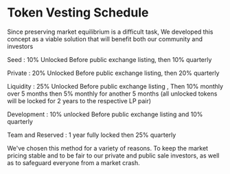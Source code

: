 # Token Vesting Schedule

Since preserving market equilibrium is a difficult task, We developed this concept as a viable solution that will benefit both our community and investors

Seed : 10% Unlocked Before public  exchange listing, then 10% quarterly

Private : 20% Unlocked Before public  exchange listing, then 20% quarterly

Liquidity : 25% Unlocked Before public  exchange listing , Then 10% monthly over 5 months then 5% monthly for another 5 months (all unlocked tokens will be locked for 2 years to the respective LP pair)

Development : 10% unlocked Before public exchange listing and 10% quarterly

Team and Reserved : 1 year fully locked then 25% quarterly

We've chosen this method for a variety of reasons. To keep the market pricing stable and to be fair to our private and public sale investors, as well as to safeguard everyone from a market crash.
